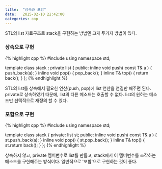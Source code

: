 ```yaml
---
title:  "상속과 포함"
date:   2015-02-10 22:42:00
categories: oop
---
```




STL의 list 자료구조로 stack을 구현하는 방법엔 크게 두가지 방법이 있다.

### 상속으로 구현
{% highlight cpp %}
#include <list>
using namespace std;

template<typename T> class stack : private list<T>
{
public:
	inline void push( const T& a )	{ push_back(a); }
	inline void pop()				{ pop_back(); }
	inline T&   top()				{ return back(); }
};
{% endhighlight %}

STL의 list를 상속해서 필요한 연산(push, pop)에 list 연산을 연결만 해주면 된다.
private로 상속하였기 때문에,  list의 다른 메소드는 호출할 수 없다.
list의 원하는 메소드만 선택적으로 재정의 할 수 있다.


### 포함으로 구현
{% highlight cpp %}
#include <list>
using namespace std;

template<typename T> class stack
{
private:
	list<T> st;
public:
	inline void push( const T& a )	{ st.push_back(a); }
	inline void pop()				{ st.pop_back(); }
	inline T&   top()				{ st.return back(); }
};
{% endhighlight %}

상속하지 않고, private 멤버변수로 list를 만들고, stack에서 이 멤버변수를 조작하는 메소드를 구현해주는 방식이다.
일반적으로 '포함'으로 구현하는 것이 좋다.



